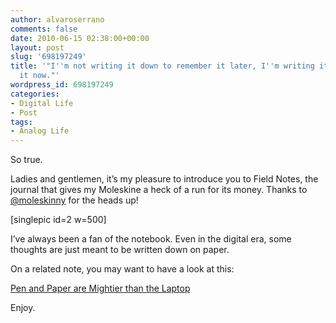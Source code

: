 ```yaml
---
author: alvaroserrano
comments: false
date: 2010-06-15 02:38:00+00:00
layout: post
slug: '698197249'
title: '"I''m not writing it down to remember it later, I''m writing it down to remember
  it now."'
wordpress_id: 698197249
categories:
- Digital Life
- Post
tags:
- Analog Life
---
```


So true.

Ladies and gentlemen, it’s my pleasure to introduce you to Field Notes, the journal that gives my Moleskine a heck of a run for its money. Thanks to [@moleskinny](http://twitter.com/moleskinny/status/16157304740) for the heads up!

[singlepic id=2 w=500]

I’ve always been a fan of the notebook. Even in the digital era, some thoughts are just meant to be written down on paper.

On a related note, you may want to have a look at this:

[Pen and Paper are Mightier than the Laptop](http://www.ventureblog.com/articles/2009/09/pen_and_paper_are_mightier_than_the_laptop.php)

Enjoy.
